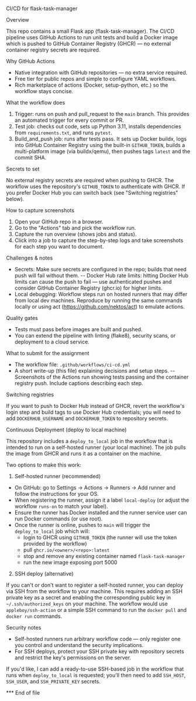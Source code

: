 CI/CD for flask-task-manager

Overview

This repo contains a small Flask app (flask-task-manager). The CI/CD pipeline uses GitHub Actions to run unit tests and build a Docker image which is pushed to GitHub Container Registry (GHCR) — no external container registry secrets are required.

Why GitHub Actions

- Native integration with GitHub repositories — no extra service required.
- Free tier for public repos and simple to configure YAML workflows.
- Rich marketplace of actions (Docker, setup-python, etc.) so the workflow stays concise.

What the workflow does

1. Trigger: runs on push and pull_request to the `main` branch. This provides an automated trigger for every commit or PR.
2. Test job: checks out code, sets up Python 3.11, installs dependencies from `requirements.txt`, and runs `pytest`.
3. Build_and_push job: runs after tests pass. It sets up Docker buildx, logs into GitHub Container Registry using the built-in `GITHUB_TOKEN`, builds a multi-platform image (via buildx/qemu), then pushes tags `latest` and the commit SHA.

Secrets to set

No external registry secrets are required when pushing to GHCR. The workflow uses the repository's `GITHUB_TOKEN` to authenticate with GHCR. If you prefer Docker Hub you can switch back (see "Switching registries" below).

How to capture screenshots

1. Open your GitHub repo in a browser.
2. Go to the "Actions" tab and pick the workflow run.
3. Capture the run overview (shows jobs and status).
4. Click into a job to capture the step-by-step logs and take screenshots for each step you want to document.

Challenges & notes

- Secrets: Make sure secrets are configured in the repo; builds that need push will fail without them.
-- Docker Hub rate limits: hitting Docker Hub limits can cause the push to fail — use authenticated pushes and consider GitHub Container Registry (ghcr.io) for higher limits.
- Local debugging: Workflow steps run on hosted runners that may differ from local dev machines. Reproduce by running the same commands locally or using act (https://github.com/nektos/act) to emulate actions.

Quality gates

- Tests must pass before images are built and pushed.
- You can extend the pipeline with linting (flake8), security scans, or deployment to a cloud service.

What to submit for the assignment

- The workflow file: `.github/workflows/ci-cd.yml`
- A short write-up (this file) explaining decisions and setup steps.
-- Screenshots of the Actions run showing tests passing and the container registry push. Include captions describing each step.

Switching registries

If you want to push to Docker Hub instead of GHCR, revert the workflow's login step and build tags to use Docker Hub credentials; you will need to add `DOCKERHUB_USERNAME` and `DOCKERHUB_TOKEN` to repository secrets.

Continuous Deployment (deploy to local machine)

This repository includes a `deploy_to_local` job in the workflow that is intended to run on a self-hosted runner (your local machine). The job pulls the image from GHCR and runs it as a container on the machine.

Two options to make this work:

1) Self-hosted runner (recommended)

- On GitHub: go to Settings -> Actions -> Runners -> Add runner and follow the instructions for your OS.
- When registering the runner, assign it a label `local-deploy` (or adjust the workflow `runs-on` to match your label).
- Ensure the runner has Docker installed and the runner service user can run Docker commands (or use root).
- Once the runner is online, pushes to `main` will trigger the `deploy_to_local` job which will:
	- login to GHCR using `GITHUB_TOKEN` (the runner will use the token provided by the workflow)
	- pull `ghcr.io/<owner>/<repo>:latest`
	- stop and remove any existing container named `flask-task-manager`
	- run the new image exposing port 5000

2) SSH deploy (alternative)

If you can't or don't want to register a self-hosted runner, you can deploy via SSH from the workflow to your machine. This requires adding an SSH private key as a secret and enabling the corresponding public key in `~/.ssh/authorized_keys` on your machine. The workflow would use `appleboy/ssh-action` or a simple SSH command to run the `docker pull` and `docker run` commands.

Security notes

- Self-hosted runners run arbitrary workflow code — only register one you control and understand the security implications.
- For SSH deploys, protect your SSH private key with repository secrets and restrict the key's permissions on the server.

If you'd like, I can add a ready-to-use SSH-based job in the workflow that runs when `deploy_to_local` is requested; you'll then need to add `SSH_HOST`, `SSH_USER`, and `SSH_PRIVATE_KEY` secrets.

*** End of file
